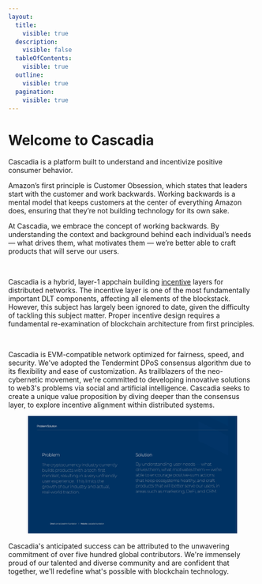 ```yaml
---
layout:
  title:
    visible: true
  description:
    visible: false
  tableOfContents:
    visible: true
  outline:
    visible: true
  pagination:
    visible: true
---
```


# Welcome to Cascadia

Cascadia is a platform built to understand and incentivize positive consumer behavior.

Amazon’s first principle is Customer Obsession, which states that leaders start with the customer and work backwards. Working backwards is a mental model that keeps customers at the center of everything Amazon does, ensuring that they’re not building technology for its own sake.

At Cascadia, we embrace the concept of working backwards. By understanding the context and background behind each individual’s needs — what drives them, what motivates them — we’re better able to craft products that will serve our users.

<figure><img src=".gitbook/assets/Cascadia Deck_Page_01.jpg" alt=""><figcaption></figcaption></figure>

Cascadia is a hybrid, layer-1 appchain building [incentive](cybernetics/incentives.md) layers for distributed networks. The incentive layer is one of the most fundamentally important DLT components, affecting all elements of the blockstack.  However, this subject has largely been ignored to date, given the difficulty of tackling this subject matter.  Proper incentive design requires a fundamental re-examination of blockchain architecture from first principles.

<figure><img src=".gitbook/assets/Cascadia Deck_Page_04 (1).jpg" alt=""><figcaption></figcaption></figure>

Cascadia is EVM-compatible network optimized for fairness, speed, and security.  We've adopted the Tendermint DPoS consensus algorithm due to its flexibility and ease of customization.  As trailblazers of the neo-cybernetic movement, we're committed to developing innovative solutions to web3's problems via social and artificial intelligence.  Cascadia seeks to create a unique value proposition by diving deeper than the consensus layer, to explore incentive alignment within distributed systems.

<figure><img src=".gitbook/assets/Cascadia Deck_Page_17 (2).jpg" alt=""><figcaption></figcaption></figure>

Cascadia's anticipated success can be attributed to the unwavering commitment of over five hundred global contributors.  We're immensely proud of our talented and diverse community and are confident that together, we'll redefine what's possible with blockchain technology.
